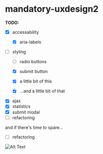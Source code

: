 # mandatory-uxdesign2

**TODO:**
- [x] accessability
    - [x] aria-labels
    
    
    
- [ ] styling
    - [ ]  radio buttons
    - [x]  submit button
    - [x]  a little bit of this
    - [x]  ...and a little bit of that
    
    
- [x] ajax
- [x] statistics
- [x] submit modal
- [ ] refactoring

and if there's time to spare...
- [ ] refactoring

![Alt Text](https://i.imgur.com/iXh9c7q.gif)
